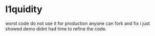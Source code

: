 # l1quidity


worst code do not use it for production anyone can fork and fix i just showed demo didnt had time to refine the code.
